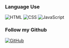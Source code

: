 ### Language Use
![HTML](https://img.shields.io/badge/HTML-E34F26?style=for-the-badge&logo=html5&logoColor=white)
![CSS](https://img.shields.io/badge/CSS-1572B6?style=for-the-badge&logo=css3&logoColor=white)
![JavaScript](https://img.shields.io/badge/JavaScript-F7DF1E?style=for-the-badge&logo=javascript&logoColor=black)

### Follow my Github
[![GitHub](https://img.shields.io/badge/GitHub-181717?style=for-the-badge&logo=github&logoColor=white)](github/ScriptedByMark)
